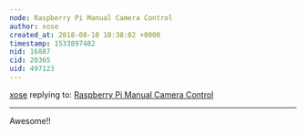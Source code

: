 ```yaml
---
node: Raspberry Pi Manual Camera Control
author: xose
created_at: 2018-08-10 10:38:02 +0000
timestamp: 1533897482
nid: 16887
cid: 20365
uid: 497123
---
```




[xose](../profile/xose) replying to: [Raspberry Pi Manual Camera Control](../notes/MaggPi/08-09-2018/raspberry-pi-manual-camera-control)

----
Awesome!!
